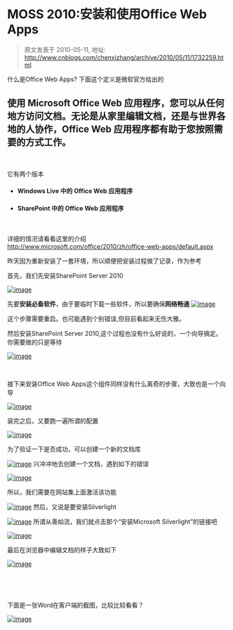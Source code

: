 # MOSS 2010:安装和使用Office Web Apps 
> 原文发表于 2010-05-11, 地址: http://www.cnblogs.com/chenxizhang/archive/2010/05/11/1732259.html 


什么是Office Web Apps? 下面这个定义是微软官方给出的

 使用 Microsoft Office Web 应用程序，您可以从任何地方访问文档。无论是从家里编辑文档，还是与世界各地的人协作，Office Web 应用程序都有助于您按照需要的方式工作。
-----------------------------------------------------------------------------------------------

  

 它有两个版本

 * #### Windows Live 中的 Office Web 应用程序

* #### SharePoint 中的 Office Web 应用程序

  

 详细的情况请看看这里的介绍 <http://www.microsoft.com/office/2010/zh/office-web-apps/default.aspx>

 昨天因为重新安装了一套环境，所以顺便把安装过程做了记录，作为参考

 首先，我们先安装SharePoint Server 2010

 [![image](./images/1732259-image_thumb_5.png "image")](http://images.cnblogs.com/cnblogs_com/chenxizhang/WindowsLiveWriter/MOSS2010OfficeWebApps_F142/image_12.png) 

 先要**安装必备软件**，由于要临时下载一些软件，所以要确保**网络畅通** [![image](./images/1732259-image_thumb_3.png "image")](http://images.cnblogs.com/cnblogs_com/chenxizhang/WindowsLiveWriter/MOSS2010OfficeWebApps_F142/image_8.png) 

 这个步骤需要重启。也可能遇到个别错误,但目前看起来无伤大雅。

 然后安装SharePoint Server 2010,这个过程也没有什么好说的，一个向导搞定。你需要做的只是等待

 [![image](./images/1732259-image_thumb_15.png "image")](http://images.cnblogs.com/cnblogs_com/chenxizhang/WindowsLiveWriter/MOSS2010OfficeWebApps_F142/image_32.png) 

  

 接下来安装Office Web Apps这个组件同样没有什么离奇的步骤，大致也是一个向导

 [![image](./images/1732259-image_thumb_6.png "image")](http://images.cnblogs.com/cnblogs_com/chenxizhang/WindowsLiveWriter/MOSS2010OfficeWebApps_F142/image_14.png) 

 装完之后，又要跑一遍所谓的配置

 [![image](./images/1732259-image_thumb_7.png "image")](http://images.cnblogs.com/cnblogs_com/chenxizhang/WindowsLiveWriter/MOSS2010OfficeWebApps_F142/image_16.png) 

 为了验证一下是否成功，可以创建一个新的文档库

[![image](./images/1732259-image_thumb_8.png "image")](http://images.cnblogs.com/cnblogs_com/chenxizhang/WindowsLiveWriter/MOSS2010OfficeWebApps_F142/image_18.png) 兴冲冲地去创建一个文档，遇到如下的错误

 [![image](./images/1732259-image_thumb_9.png "image")](http://images.cnblogs.com/cnblogs_com/chenxizhang/WindowsLiveWriter/MOSS2010OfficeWebApps_F142/image_20.png) 

 所以，我们需要在网站集上面激活该功能

[![image](./images/1732259-image_thumb_10.png "image")](http://images.cnblogs.com/cnblogs_com/chenxizhang/WindowsLiveWriter/MOSS2010OfficeWebApps_F142/image_22.png) 然后，又说是要安装Silverlight

[![image](./images/1732259-image_thumb_11.png "image")](http://images.cnblogs.com/cnblogs_com/chenxizhang/WindowsLiveWriter/MOSS2010OfficeWebApps_F142/image_24.png)       所谓从善如流，我们就点击那个“安装Microsoft Silverlight”的链接吧

 [![image](./images/1732259-image_thumb_12.png "image")](http://images.cnblogs.com/cnblogs_com/chenxizhang/WindowsLiveWriter/MOSS2010OfficeWebApps_F142/image_26.png) 

 最后在浏览器中编辑文档的样子大致如下

 [![image](./images/1732259-image_thumb_13.png "image")](http://images.cnblogs.com/cnblogs_com/chenxizhang/WindowsLiveWriter/MOSS2010OfficeWebApps_F142/image_28.png) 

  

  

 下面是一张Word在客户端的截图，比较比较看看？

 [![image](./images/1732259-image_thumb_14.png "image")](http://images.cnblogs.com/cnblogs_com/chenxizhang/WindowsLiveWriter/MOSS2010OfficeWebApps_F142/image_30.png)



